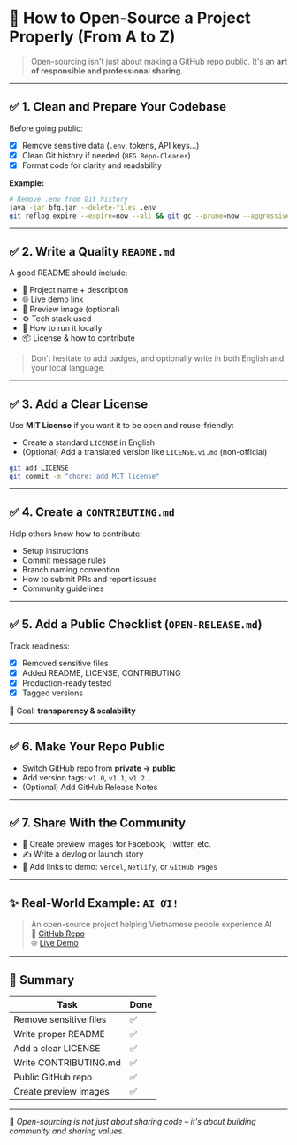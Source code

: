 
# 🚀 How to Open-Source a Project Properly (From A to Z)

> Open-sourcing isn't just about making a GitHub repo public. It's an **art of responsible and professional sharing**.

---

## ✅ 1. Clean and Prepare Your Codebase

Before going public:

- [x] Remove sensitive data (`.env`, tokens, API keys…)
- [x] Clean Git history if needed (`BFG Repo-Cleaner`)
- [x] Format code for clarity and readability

**Example:**
```bash
# Remove .env from Git history
java -jar bfg.jar --delete-files .env
git reflog expire --expire=now --all && git gc --prune=now --aggressive
```

---

## ✅ 2. Write a Quality `README.md`

A good README should include:

- 📛 Project name + description
- 🌐 Live demo link
- 📸 Preview image (optional)
- ⚙️ Tech stack used
- 🚀 How to run it locally
- 📦 License & how to contribute

> Don’t hesitate to add badges, and optionally write in both English and your local language.

---

## ✅ 3. Add a Clear License

Use **MIT License** if you want it to be open and reuse-friendly:

- Create a standard `LICENSE` in English
- (Optional) Add a translated version like `LICENSE.vi.md` (non-official)

```bash
git add LICENSE
git commit -m "chore: add MIT license"
```

---

## ✅ 4. Create a `CONTRIBUTING.md`

Help others know how to contribute:

- Setup instructions
- Commit message rules
- Branch naming convention
- How to submit PRs and report issues
- Community guidelines

---

## ✅ 5. Add a Public Checklist (`OPEN-RELEASE.md`)

Track readiness:

- [x] Removed sensitive files
- [x] Added README, LICENSE, CONTRIBUTING
- [x] Production-ready tested
- [x] Tagged versions

🎯 Goal: **transparency & scalability**

---

## ✅ 6. Make Your Repo Public

- Switch GitHub repo from **private → public**
- Add version tags: `v1.0`, `v1.1`, `v1.2`…
- (Optional) Add GitHub Release Notes

---

## ✅ 7. Share With the Community

- 📸 Create preview images for Facebook, Twitter, etc.
- ✍️ Write a devlog or launch story
- 🧩 Add links to demo: `Vercel`, `Netlify`, or `GitHub Pages`

---

## ✨ Real-World Example: `AI ƠI!`

> An open-source project helping Vietnamese people experience AI  
> 📂 [GitHub Repo](https://github.com/quang06091988/ai-oi-app)  
> 🌐 [Live Demo](https://ai-oi-app.vercel.app)

---

## 📌 Summary

| Task                     | Done |
|--------------------------|------|
| Remove sensitive files   | ✅   |
| Write proper README      | ✅   |
| Add a clear LICENSE      | ✅   |
| Write CONTRIBUTING.md    | ✅   |
| Public GitHub repo       | ✅   |
| Create preview images    | ✅   |

---

🧠 *Open-sourcing is not just about sharing code – it's about building community and sharing values.*
